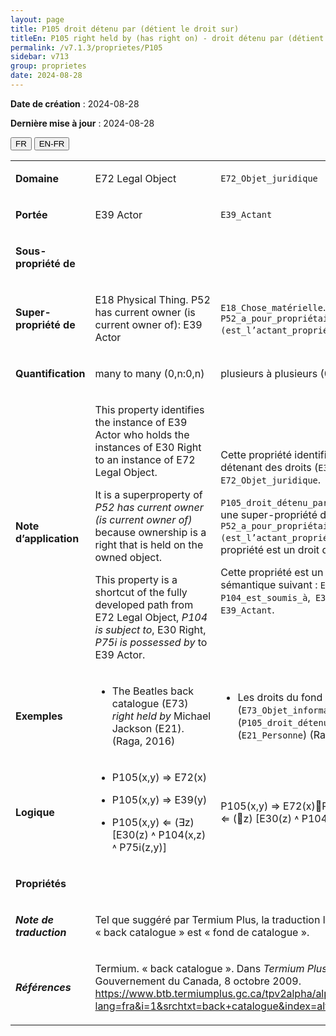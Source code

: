 ```yaml
---
layout: page
title: P105 droit détenu par (détient le droit sur)
titleEn: P105 right held by (has right on) - droit détenu par (détient le droit sur)
permalink: /v7.1.3/proprietes/P105
sidebar: v713
group: proprietes
date: 2024-08-28
---
```


**Date de création** : 2024-08-28

**Dernière mise à jour** : 2024-08-28

<div class="lang-buttons">
 <button id="fr" class="activate">FR</button>
 <button id="en-fr">EN-FR</button>
</div>

<table>
<tbody>
<tr>
<td><p><strong>Domaine</strong></p></td>
<td class="en">
<p>E72 Legal Object</p>
</td>
<td>
<p><code class="language-plaintext highlighter-rouge">E72_Objet_juridique</code></p>
</td>
</tr>
<tr>
<td><p><strong>Portée</strong></p></td>
<td class="en">
<p>E39 Actor</p>
</td>
<td>
<p><code class="language-plaintext highlighter-rouge">E39_Actant</code></p>
</td>
</tr>
<tr>
<td><p><strong>Sous-propriété de</strong></p></td>
<td class="en">
</td>
<td>
</td>
</tr>
<tr>
<td><p><strong>Super-propriété de</strong></p></td>
<td class="en">
<p>E18 Physical Thing. P52 has current owner (is current owner of): E39 Actor</p>
</td>
<td>
<p><code class="language-plaintext highlighter-rouge">E18_Chose_matérielle</code>. <code class="language-plaintext highlighter-rouge">P52_a_pour_propriétaire_actuel (est_l’actant_propriétaire_actuel_de)</code> : <code class="language-plaintext highlighter-rouge">E39_Actant</code></p>
</td>
</tr>
<tr>
<td><p><strong>Quantification</strong></p></td>
<td class="en">
<p>many to many (0,n:0,n)</p>
</td>
<td>
<p>plusieurs à plusieurs (0,n:0,n)</p>
</td>
</tr>
<tr>
<td><p><strong>Note d’application</strong></p></td>
<td class="en">
<p>This property identifies the instance of E39 Actor who holds the instances of E30 Right to an instance of E72 Legal Object.</p>
<p>It is a superproperty of <em>P52 has current owner (is current owner of)</em> because ownership is a right that is held on the owned object.</p>
<p>This property is a shortcut of the fully developed path from E72 Legal Object,<em> P104 is subject to</em>, E30 Right, <em>P75i is possessed by</em> to E39 Actor.</p>
</td>
<td>
<p>Cette propriété identifie une instance de <code class="language-plaintext highlighter-rouge">E39_Actant</code> détenant des droits (<code class="language-plaintext highlighter-rouge">E30_Droit</code>) sur une instance de <code class="language-plaintext highlighter-rouge">E72_Objet_juridique</code>. </p>
<p><code class="language-plaintext highlighter-rouge">P105_droit_détenu_par (détient_le_droit_sur)</code> est une super-propriété de <code class="language-plaintext highlighter-rouge">P52_a_pour_propriétaire_actuel (est_l’actant_propriétaire_actuel_de)</code>, car la propriété est un droit détenu sur l’objet possédé. </p>
<p>Cette propriété est un raccourci du chemin sémantique suivant : <code class="language-plaintext highlighter-rouge">E72_Objet_juridique</code>, <code class="language-plaintext highlighter-rouge">P104_est_soumis_à</code>,<code class="language-plaintext highlighter-rouge"> E30_Droit</code>, <code class="language-plaintext highlighter-rouge">P75i_est_possédé_par</code>, <code class="language-plaintext highlighter-rouge">E39_Actant</code>.</p>
</td>
</tr>
<tr>
<td><p><strong>Exemples</strong></p></td>
<td class="en">
<ul>
<li><p>The Beatles back catalogue (E73) <em>right held by </em>Michael Jackson (E21). (Raga, 2016)</p>
</li>
</ul>
</td>
<td>
<ul>
<li><p>Les droits du fond de catalogue des Beatles (<code class="language-plaintext highlighter-rouge">E73_Objet_informationnel</code>) sont détenus par (<code class="language-plaintext highlighter-rouge">P105_droit_détenu_par</code>) Michæl Jackson (<code class="language-plaintext highlighter-rouge">E21_Personne</code>) (Raga, 2016)</p>
</li>
</ul>
</td>
</tr>
<tr>
<td><p><strong>Logique</strong></p></td>
<td class="en">
<ul>
<li><p>P105(x,y) ⇒ E72(x)</p>
</li>
<li><p>P105(x,y) ⇒ E39(y)</p>
</li>
<li><p>P105(x,y) ⇐ (∃z) [E30(z) ˄ P104(x,z) ˄ P75i(z,y)]</p>
</li>
</ul>
</td>
<td>
<p>P105(x,y) ⇒ E72(x)P105(x,y) ⇒ E39(y)P105(x,y) ⇐ (∃z) [E30(z) ˄ P104(x,z) ˄ P75i(z,y)]</p>
</td>
</tr>
<tr>
<td><p><strong>Propriétés</strong></p></td>
<td class="en">
</td>
<td>
</td>
</tr>
<tr>
<td><p><strong><em>Note de traduction</em></strong></p></td>
<td colspan="2">
<p>Tel que suggéré par Termium Plus, la traduction la plus adéquate du terme « back catalogue » est « fond de catalogue ».</p>
</td>
</tr>
<tr>
<td><p><strong><em>Références</em></strong></p></td>
<td colspan="2">
<p>Termium. « back catalogue ». Dans <em>Termium Plus</em>. Ottawa, CA-ON: Gouvernement du Canada, 8 octobre 2009.<a href="https://www.btb.termiumplus.gc.ca/tpv2alpha/alpha-fra.html?lang=fra&i=1&srchtxt=back+catalogue&index=alt&codom2nd_wet=1#resultrecs"><span class="underline"> </span></a><a href="https://www.btb.termiumplus.gc.ca/tpv2alpha/alpha-fra.html?lang=fra&i=1&srchtxt=back+catalogue&index=alt&codom2nd_wet=1#resultrecs"><span class="underline">https://www.btb.termiumplus.gc.ca/tpv2alpha/alpha-fra.html?lang=fra&i=1&srchtxt=back+catalogue&index=alt&codom2nd_wet=1#resultrecs</span></a>.</p>
</td>
</tr>
</tbody>
</table>
